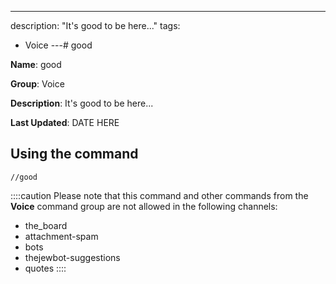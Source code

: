 ---
description: "It's good to be here..."
tags:
  - Voice
---# good

**Name**: good

**Group**: Voice

**Description**: It's good to be here...

**Last Updated**: DATE HERE

## Using the command

    //good

::::caution Please note that this command and other commands from the **Voice** command group are not allowed in the following channels:
- the_board
- attachment-spam
- bots
- thejewbot-suggestions
- quotes
::::